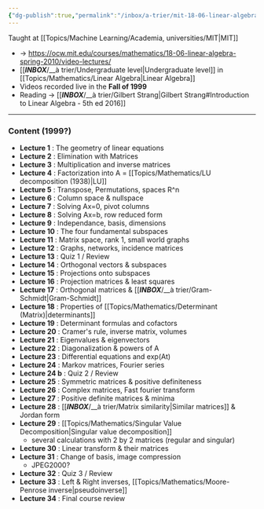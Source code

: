 ```yaml
---
{"dg-publish":true,"permalink":"/inbox/a-trier/mit-18-06-linear-algebra/"}
---
```


Taught at [[Topics/Machine Learning/Academia, universities/MIT|MIT]]

- -> https://ocw.mit.edu/courses/mathematics/18-06-linear-algebra-spring-2010/video-lectures/
- [[___INBOX___/__à trier/Undergraduate level|Undergraduate level]] in [[Topics/Mathematics/Linear Algebra|Linear Algebra]]
- Videos recorded live in the **Fall of 1999**
- Reading -> [[___INBOX___/__à trier/Gilbert Strang|Gilbert Strang#Introduction to Linear Algebra - 5th ed 2016]]

---
### Content (1999?)
- **Lecture 1** : The geometry of linear equations
- **Lecture 2** : Elimination with Matrices
- **Lecture 3** : Multiplication and inverse matrices
- **Lecture 4** : Factorization into A = [[Topics/Mathematics/LU decomposition (1938)|LU]]
- **Lecture 5** : Transpose, Permutations, spaces R^n
- **Lecture 6** : Column space & nullspace
- **Lecture 7** : Solving Ax=0, pivot columns
- **Lecture 8** : Solving Ax=b, row reduced form
- **Lecture 9** : Independance, basis, dimensions
- **Lecture 10** : The four fundamental subspaces
- **Lecture 11** : Matrix space, rank 1, small world graphs
- **Lecture 12** : Graphs, networks, incidence matrices
- **Lecture 13** : Quiz 1 / Review
- **Lecture 14** : Orthogonal vectors & subspaces
- **Lecture 15** : Projections onto subspaces
- **Lecture 16** : Projection matrices & least squares
- **Lecture 17** : Orthogonal matrices & [[___INBOX___/__à trier/Gram-Schmidt|Gram-Schmidt]]
- **Lecture 18** : Properties of [[Topics/Mathematics/Determinant (Matrix)|determinants]]
- **Lecture 19** : Determinant formulas and cofactors
- **Lecture 20** : Cramer's rule, inverse matrix, volumes
- **Lecture 21** : Eigenvalues & eigenvectors
- **Lecture 22** : Diagonalization & powers of A
- **Lecture 23** : Differential equations and exp(At)
- **Lecture 24** : Markov matrices, Fourier series
- **Lecture 24 b** : Quiz 2 / Review
- **Lecture 25** : Symmetric matrices & positive definiteness
- **Lecture 26** : Complex matrices, Fast fourier transform
- **Lecture 27** : Positive definite matrices & minima
- **Lecture 28** : [[___INBOX___/__à trier/Matrix similarity|Similar matrices]] & Jordan form
- **Lecture 29** : [[Topics/Mathematics/Singular Value Decomposition|Singular value decomposition]]
	- several calculations with 2 by 2 matrices (regular and singular)
- **Lecture 30** : Linear transform & their matrices
- **Lecture 31** : Change of basis, image compression
	- JPEG2000?
- **Lecture 32** : Quiz 3 / Review
- **Lecture 33** : Left & Right inverses, [[Topics/Mathematics/Moore-Penrose inverse|pseudoinverse]]
- **Lecture 34** : Final course review
